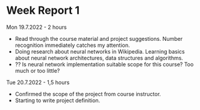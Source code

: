 # Week Report 1

Mon 19.7.2022 - 2 hours
 - Read through the course material and project suggestions. Number recognition immediately catches my attention.
 - Doing research about neural networks in Wikipedia. Learning basics about neural network architectures, data structures and algorithms.
 - ?? Is neural network implementation suitable scope for this course? Too much or too little?

Tue 20.7.2022 - 1,5 hours
 - Confirmed the scope of the project from course instructor.
 - Starting to write project definition.


